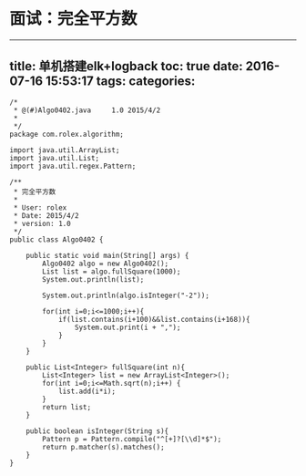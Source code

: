 面试：完全平方数
=
---
title: 单机搭建elk+logback
toc: true
date: 2016-07-16 15:53:17
tags:
categories:
---

	/*
	 * @(#)Algo0402.java     1.0 2015/4/2
	 *
	 */
	package com.rolex.algorithm;

	import java.util.ArrayList;
	import java.util.List;
	import java.util.regex.Pattern;

	/**
	 * 完全平方数
	 *
	 * User: rolex
	 * Date: 2015/4/2
	 * version: 1.0
	 */
	public class Algo0402 {

	    public static void main(String[] args) {
	        Algo0402 algo = new Algo0402();
	        List list = algo.fullSquare(1000);
	        System.out.println(list);

	        System.out.println(algo.isInteger("-2"));

	        for(int i=0;i<=1000;i++){
	            if(list.contains(i+100)&&list.contains(i+168)){
	                System.out.print(i + ",");
	            }
	        }
	    }

	    public List<Integer> fullSquare(int n){
	        List<Integer> list = new ArrayList<Integer>();
	        for(int i=0;i<=Math.sqrt(n);i++) {
	            list.add(i*i);
	        }
	        return list;
	    }

	    public boolean isInteger(String s){
	        Pattern p = Pattern.compile("^[+]?[\\d]*$");
	        return p.matcher(s).matches();
	    }
	}
